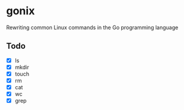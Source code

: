 # gonix

Rewriting common Linux commands in the Go programming language

## Todo

- [x] ls
- [x] mkdir
- [x] touch
- [x] rm
- [x] cat
- [x] wc
- [x] grep
